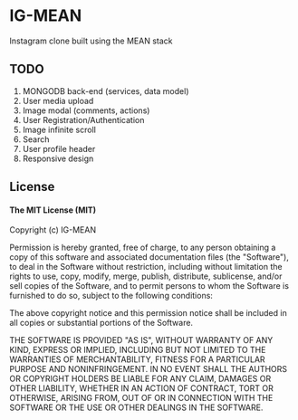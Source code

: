 # IG-MEAN

Instagram clone built using the MEAN stack

## TODO
1) MONGODB back-end (services, data model)
2) User media upload
3) Image modal (comments, actions)
4) User Registration/Authentication
5) Image infinite scroll
6) Search
7) User profile header
8) Responsive design

## License

#### The MIT License (MIT)

Copyright (c) IG-MEAN

Permission is hereby granted, free of charge, to any person obtaining a copy of
this software and associated documentation files (the "Software"), to deal in
the Software without restriction, including without limitation the rights to
use, copy, modify, merge, publish, distribute, sublicense, and/or sell copies
of the Software, and to permit persons to whom the Software is furnished to do
so, subject to the following conditions:

The above copyright notice and this permission notice shall be included in all
copies or substantial portions of the Software.

THE SOFTWARE IS PROVIDED "AS IS", WITHOUT WARRANTY OF ANY KIND, EXPRESS OR
IMPLIED, INCLUDING BUT NOT LIMITED TO THE WARRANTIES OF MERCHANTABILITY,
FITNESS FOR A PARTICULAR PURPOSE AND NONINFRINGEMENT. IN NO EVENT SHALL THE
AUTHORS OR COPYRIGHT HOLDERS BE LIABLE FOR ANY CLAIM, DAMAGES OR OTHER
LIABILITY, WHETHER IN AN ACTION OF CONTRACT, TORT OR OTHERWISE, ARISING FROM,
OUT OF OR IN CONNECTION WITH THE SOFTWARE OR THE USE OR OTHER DEALINGS IN THE
SOFTWARE.

